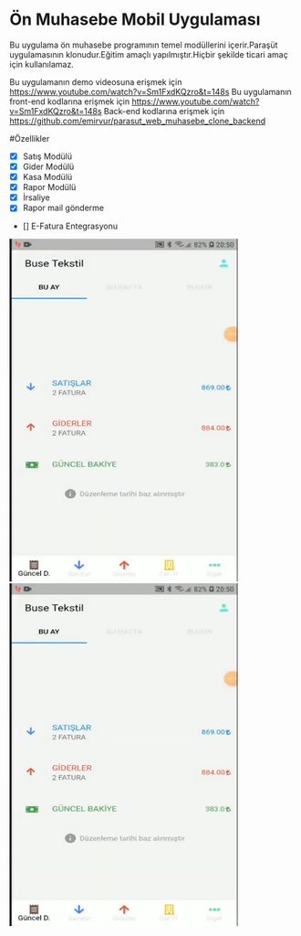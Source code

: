 # Ön Muhasebe Mobil Uygulaması

Bu uygulama ön muhasebe programının temel modüllerini içerir.Paraşüt uygulamasının klonudur.Eğitim amaçlı yapılmıştır.Hiçbir şekilde ticari amaç için kullanılamaz.

Bu uygulamanın demo videosuna erişmek için https://www.youtube.com/watch?v=Sm1FxdKQzro&t=148s
Bu uygulamanın front-end kodlarına erişmek için https://www.youtube.com/watch?v=Sm1FxdKQzro&t=148s
Back-end kodlarına erişmek için https://github.com/emirvur/parasut_web_muhasebe_clone_backend

#Özellikler

- [x] Satış Modülü
- [x] Gider Modülü
- [x] Kasa Modülü
- [x] Rapor Modülü
- [x] İrsaliye
- [x] Rapor mail gönderme
- [] E-Fatura Entegrasyonu


<img src="screenshots/2022-08-10_17-35-40.png"  width="400" height="600">
<img src="screenshots/2022-08-10_17-35-40.png"  width="400" height="600">
